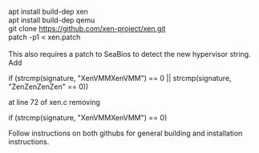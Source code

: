 apt install build-dep xen<br/>
apt install build-dep qemu<br/>
git clone https://github.com/xen-project/xen.git<br/>
patch -p1 < xen.patch<br/>
<br/>
This also requires a patch to SeaBios to detect the new hypervisor string.
<br/>
Add<br/>

 if (strcmp(signature, "XenVMMXenVMM") == 0 || strcmp(signature, "ZenZenZenZen" == 0))<br/>
	
at line 72 of xen.c removing<br/>

 if (strcmp(signature, "XenVMMXenVMM") == 0)<br/>

Follow instructions on both githubs for general building and installation instructions. <br/>

